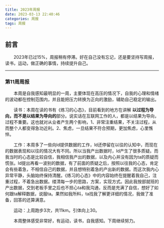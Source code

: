 ```yaml
---
title: 2023年周报
date: 2023-03-13 22:40:46
categories: 周报
tags: 周报
---
```


## 前言

&emsp;&emsp;2023年已过15%，周报稍有停滞。好在自己没有忘记，还是要坚持写周报，读书，运动，做正确的事情，持续提升自己。

------

### 第11周周报

&emsp;&emsp;本周是自我感知最明显的一周，主要体现在高压的情况下，自我的心理和情绪的波动都在控制范围内，并且能把压力转换为正向的激励，辅助自己稳定的输出。

&emsp;&emsp;读书：本周在读的书有《练习的心态》，目前看到的地方在讲解 **以过程为导向，而不是以结果为导向的**部分。说实话在互联网工作的人，都是以结果为导向，过程不重要。这也就对从业者产生两个影响，1、非常注重结果，不关注过程，从而整个人都变得急功近利。2、焦虑，一旦结果不符合预期，更加焦虑，心里憔悴。

&emsp;&emsp;工作：本周多了一些向ld提供数据的工作，ld还停留在以往的认知中，而现在的数据表现和以往的情况大有不同。所以当我产出数据时，ld产生了很多质疑。而我当时的心态是比较自信，我相信我产出的数据，以及内心并没有因为ta的质疑而慌张。ld提出再看一波别的数据，有了前面的质疑之后，按照以往我的心态，肯定会有些着急，不相信自己的数据，并且想特别着急的产出新的数据。而这次我内心异常平静，头脑始终保持清醒。《练习的心态》中的内容始终在提醒着我自己，注重过程，不着急出数据。缕清每一步的思路，方案，实现方式。因此我按部就班的产出数据，交到老板手里之后也不担心ta和我沟通，反而是充满了自信，想好了如何跟ta解释数据，说服ta。果然如我所料，ta找我了解更详细的情况，我做了准备，回答的还算满意。

&emsp;&emsp;运动：上周跑步3次，共11km。引体向上30。

&emsp;&emsp;本周整体感受非常好，有运动，读书，自我感知。下周继续努力。
